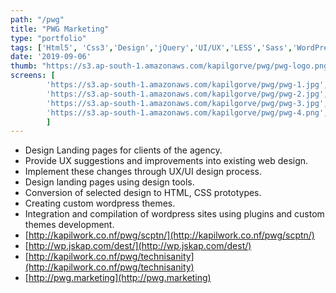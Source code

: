 ```yaml
---
path: "/pwg"
title: "PWG Marketing"
type: "portfolio"
tags: ['Html5', 'Css3','Design','jQuery','UI/UX','LESS','Sass','WordPress']
date: '2019-09-06'
thumb: "https://s3.ap-south-1.amazonaws.com/kapilgorve/pwg/pwg-logo.png"
screens: [
        'https://s3.ap-south-1.amazonaws.com/kapilgorve/pwg/pwg-1.jpg',
        'https://s3.ap-south-1.amazonaws.com/kapilgorve/pwg/pwg-2.jpg',
        'https://s3.ap-south-1.amazonaws.com/kapilgorve/pwg/pwg-3.jpg',
        'https://s3.ap-south-1.amazonaws.com/kapilgorve/pwg/pwg-4.png',
        ]
---
```

*   Design Landing pages for clients of the agency.
*   Provide UX suggestions and improvements into existing web design.
*   Implement these changes through UX/UI design process.
*   Design landing pages using design tools.
*   Conversion of selected design to HTML, CSS prototypes.
*   Creating custom wordpress themes.
*   Integration and compilation of wordpress sites using plugins and custom themes development.
*   [http://kapilwork.co.nf/pwg/scptn/](http://kapilwork.co.nf/pwg/scptn/)
*   [http://wp.jskap.com/dest/](http://wp.jskap.com/dest/)
*   [http://kapilwork.co.nf/pwg/technisanity](http://kapilwork.co.nf/pwg/technisanity)
*   [http://pwg.marketing](http://pwg.marketing)